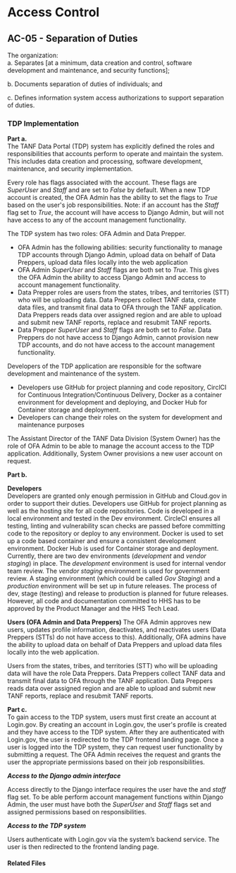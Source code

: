 # Access Control
## AC-05 - Separation of Duties

The organization:  
a. Separates [at a minimum, data creation and control, software development and maintenance, and security functions];

b. Documents separation of duties of individuals; and 

c. Defines information system access authorizations to support separation of duties.

### TDP Implementation

**Part a.**  
The TANF Data Portal (TDP) system has explicitly defined the roles and responsibilities that accounts perform to operate and maintain the system. This includes data creation and processing, software development, maintenance, and security implementation.

Every role has flags associated with the account.  These flags are *SuperUser* and *Staff* and are set to *False* by default.  When a new TDP account is created, the OFA Admin has the ability to set the flags to *True* based on the user's job responsibilities.  Note: if an account has the *Staff* flag set to *True*, the account will have access to Django Admin, but will not have access to any of the account management functionality.

The TDP system has two roles: OFA Admin and Data Prepper.
  * OFA Admin has the following abilities: security functionality to manage TDP accounts through Django Admin, upload data on behalf of Data Preppers, upload data files locally into the web application
  * OFA Admin *SuperUser* and *Staff* flags are both set to *True*.  This gives the OFA Admin the ability to access Django Admin and access to account management functionality.
  * Data Prepper roles are users from the states, tribes, and territories (STT) who will be uploading data.  Data Preppers collect TANF data, create data files, and transmit final data to OFA through the TANF application.  Data Preppers reads data over assigned region and are able to upload and submit new TANF reports, replace and resubmit TANF reports.
  * Data Prepper *SuperUser* and *Staff* flags are both set to *False*.  Data Preppers do not have access to Django Admin, cannot provision new TDP accounts, and do not have access to the account management functionality.

Developers of the TDP application are responsible for the software development and maintenance of the system.
  * Developers use GitHub for project planning and code repository, CirclCI for Continuous Integration/Continuous Delivery,  Docker as a container environment for development and deploying, and Docker Hub for Container storage and deployment.  
  * Developers can change their roles on the system for development and maintenance purposes

The Assistant Director of the TANF Data Division (System Owner) has the role of OFA Admin to be able to manage the account access to the TDP application. Additionally, System Owner provisions a new user account on request.


**Part b.**  

**Developers**  
Developers are granted only enough permission in GitHub and Cloud.gov in order to support their duties.  Developers use GitHub for project planning as well as the hosting site for all code repositories.  Code is developed in a local environment and tested in the Dev environment.  CircleCI ensures all testing, linting and vulnerability scan checks are passed before committing code to the repository or deploy to any environment.  Docker is used to set up a code based container and ensure a consistent development environment.  Docker Hub is used for Container storage and deployment.  Currently, there are two dev environments (*development* and *vendor staging*) in place. The *development* environment is used for internal vendor team review. The *vendor staging* environment is used for government review.  A staging environment (which could be called *Gov Staging*) and a *production* environment will be set up in future releases.  The process of dev, stage (testing) and release to production is planned for future releases.  However, all code and documentation committed to HHS has to be approved by the Product Manager and the HHS Tech Lead.  

**Users (OFA Admin and Data Preppers)**
The OFA Admin approves new users, updates profile information, deactivates, and reactivates users (Data Preppers (STTs) do not have access to this).  Additionally, OFA admins have the ability to upload data on behalf of Data Preppers and upload data files locally into the web application. 

Users from the states, tribes, and territories (STT) who will be uploading data will have the role Data Preppers.  Data Preppers collect TANF data and transmit final data to OFA through the TANF application.  Data Preppers reads data over assigned region and are able to upload and submit new TANF reports, replace and resubmit TANF reports. 

**Part c.**   
To gain access to the TDP system, users must first create an account at Login.gov.  By creating an account in Login.gov, the user's profile is created and they have access to the TDP system.  After they are authenticated with Login.gov, the user is redirected to the TDP frontend landing page.  Once a user is logged into the TDP system, they can request user functionality by submitting a request.  The OFA Admin receives the request and grants the user the appropriate permissions based on their job responsibilities.  

***Access to the Django admin interface***  

Access directly to the Django interface requires the user have the and *staff* flag set.  To be able perform account management functions within Django Admin, the user must have both the *SuperUser* and *Staff* flags set and assigned permissions based on responsibilities.  

***Access to the TDP system***  

Users authenticate with Login.gov via the system’s backend service. The user is then redirected to the frontend landing page.


#### Related Files
